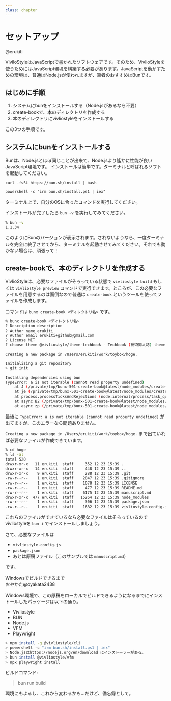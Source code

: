 ```yaml
---
class: chapter
---
```


# セットアップ

<div class="flush-right">@erukiti</div>

ViviloStyleはJavaScriptで書かれたソフトウェアです。そのため、VivlioStyleを使うためにはJavaScript環境を構築する必要があります。JavaScriptを動かすための環境は、普通はNode.jsが使われますが、筆者のおすすめはBunです。

## はじめに手順

1. システムにbunをインストールする（Node.jsがあるなら不要）
2. create-bookで、本のディレクトリを作成する
3. 本のディレクトリにvivliostyleをインストールする

この3つの手順です。

## システムにbunをインストールする

Bunは、Node.jsとほぼ同じことが出来て、Node.jsより遙かに性能が良いJavaScript環境です。
インストールは簡単です。ターミナルと呼ばれるソフトを起動してください。

```sh:Mac/Linux
curl -fsSL https://bun.sh/install | bash
```

```powershell:Windows
powershell -c "irm bun.sh/install.ps1 | iex"
```

ターミナル上で、自分のOSに合ったコマンドを実行してください。

インストールが完了したら `bun -v` を実行してみてください。

```sh
% bun -v
1.1.34
```

このようにBunのバージョンが表示されます。されないようなら、一度ターミナルを完全に終了させてから、ターミナルを起動させてみてください。それでも動かない場合は、頑張って！

## create-bookで、本のディレクトリを作成する

VivlioStyleは、必要なファイルがそろっている状態で `vivliostyle build` もしくは `vivliostyle preview` コマンドで実行できます。ところが、この必要なファイルを用意するのは面倒なので普通は `create-book` というツールを使ってファイルを作成します。

コマンドは `bunx create-book <ディレクトリ名>` です。

```sh
% bunx create-book <ディレクトリ名>
? Description description
? Author name erukiti
? Author email erukiti+github@gmail.com
? License MIT
? choose theme @vivliostyle/theme-techbook - Techbook (技術同人誌) theme

Creating a new package in /Users/erukiti/work/toybox/hoge.

Initializing a git repository
> git init

Installing dependencies using bun
TypeError: a is not iterable (cannot read property undefined)
    at J (/private/tmp/bunx-501-create-book@latest/node_modules/create-create-app/lib/index.js:1:1867)
    at je (/private/tmp/bunx-501-create-book@latest/node_modules/create-create-app/lib/index.js:4:44)
    at process.processTicksAndRejections (node:internal/process/task_queues:95:5)
    at async B2 (/private/tmp/bunx-501-create-book@latest/node_modules/create-book/lib/cli.js:12:81)
    at async zp (/private/tmp/bunx-501-create-book@latest/node_modules/create-book/lib/cli.js:12:244)
```

最後に `TypeError: a is not iterable (cannot read property undefined)` が出てますが、このエラーなら問題ありません。

`Creating a new package in /Users/erukiti/work/toybox/hoge.` まで出ていれば必要なファイルが作成できています。

```sh
% cd hoge
% ls -al
total 520
drwxr-xr-x   11 erukiti  staff     352 12 23 15:39 .
drwxr-xr-x   14 erukiti  staff     448 12 23 15:39 ..
drwxr-xr-x    9 erukiti  staff     288 12 23 15:39 .git
-rw-r--r--    1 erukiti  staff    2047 12 23 15:39 .gitignore
-rw-r--r--    1 erukiti  staff    1078 12 23 15:39 LICENSE
-rw-r--r--    1 erukiti  staff     477 12 23 15:39 README.md
-rw-r--r--    1 erukiti  staff    6175 12 23 15:39 manuscript.md
drwxr-xr-x  477 erukiti  staff   15264 12 23 15:39 node_modules
-rw-r--r--    1 erukiti  staff     306 12 23 15:39 package.json
-rw-r--r--    1 erukiti  staff    1682 12 23 15:39 vivliostyle.config.js
```

これらのファイルができているなら必要なファイルはそろっているのでvivliostyleを `bun i` でインストールしましょう。

さて、必要なファイルは

* `vivliostyle.config.js`
* `package.json`
* あとは原稿ファイル（このサンプルでは `manuscript.md`）

です。

<div class="column">
<div class="column-title">Windowsでビルドできるまで</div>


<div class="flush-right">おやかた@oyakata2438</div>

Windows環境で、この原稿をローカルでビルドできるようになるまでにインストールしたパッケージは以下の通り。


* Vivliostyle
* BUN
* Node.js
* VFM
* Playwright

```sh
> npm install -g @vivliostyle/cli
> powershell -c "irm bun.sh/install.ps1 | iex"
> Node.jsはhttps://nodejs.org/en/download にインストーラーがある。
> bun install @vivliostyle/vfm
> npx playwright install
```

ビルドコマンド:
> bun run build

環境にもよるし、これから変わるかも…だけど、備忘録として。
</div>



